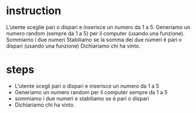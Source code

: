 # instruction
L’utente sceglie pari o dispari e inserisce un numero da 1 a 5.
Generiamo un numero random (sempre da 1 a 5) per il computer (usando una funzione). Sommiamo i due numeri Stabiliamo se la somma dei due numeri è pari o dispari (usando una funzione) Dichiariamo chi ha vinto.


# steps
- L'utente scegli pari o dispari e inserisce un numero da 1 a 5
- Generiamo un numero random per il computer sempre da 1 a 5
- sommiamo i due numeri e stabiliamo se è pari o dispari
- Dichiariamo chi ha vinto.